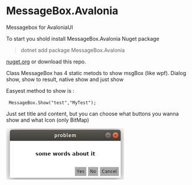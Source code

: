 # MessageBox.Avalonia

Messagebox for AvaloniaUI

To start you shold install MessageBox.Avalonia Nuget package 
>   dotnet add package MessageBox.Avalonia 

[nuget.org](https://www.nuget.org/packages/MessageBox.Avalonia/)
or download this repo.

Class MessageBox has 4 static metods to show msgBox (like wpf).
Dialog show, show to result, native show and just show

Easyest method to show is :

` MessageBox.Show("test","MyTest");`

Just set title and content, but you can choose what buttons you wanna show and what Icon (only BitMap)


![](Images/Screenshot_from_2019-05-22_14-02-28.png)